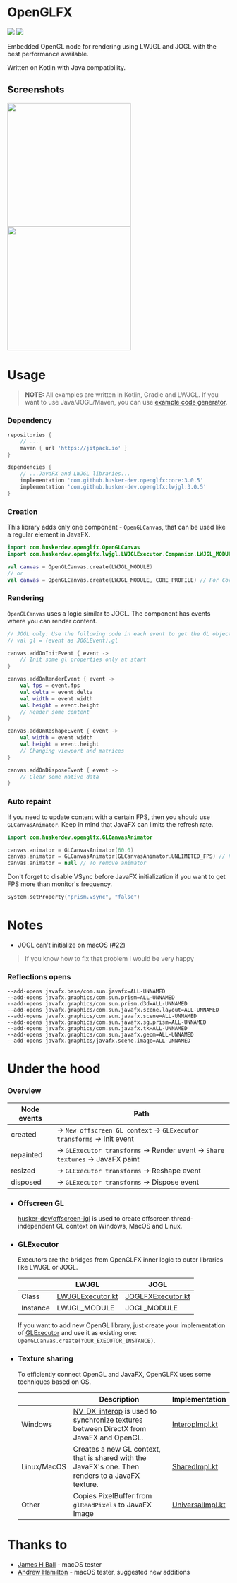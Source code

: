 # OpenGLFX
<a href="LICENSE"><img src="https://img.shields.io/github/license/husker-dev/openglfx?style=flat-square"></a>
<a href="https://github.com/husker-dev/openglfx/releases/latest"><img src="https://img.shields.io/github/v/release/husker-dev/openglfx?style=flat-square"></a>

Embedded OpenGL node for rendering using LWJGL and JOGL with the best performance available.

Written on Kotlin with Java compatibility.

## Screenshots

<p>
<img src="https://user-images.githubusercontent.com/31825139/129398976-f1317b23-5583-47e9-ab1c-d12eea54d4ab.gif" height="280"/>
<img src="https://user-images.githubusercontent.com/31825139/131416822-b90bb974-583c-48a2-ae47-8e0022fd5229.gif" height="280"/>
</p>

# Usage

> **NOTE:** All examples are written in Kotlin, Gradle and LWJGL. If you want to use Java/JOGL/Maven, you can use [example code generator](https://husker-dev.github.io/husker-dev/?page=tools/openglfx).

### Dependency
```groovy
repositories {
    // ...
    maven { url 'https://jitpack.io' }
}

dependencies {
    // ...JavaFX and LWJGL libraries...
    implementation 'com.github.husker-dev.openglfx:core:3.0.5'
    implementation 'com.github.husker-dev.openglfx:lwjgl:3.0.5'
}
```

### Creation

This library adds only one component - ```OpenGLCanvas```, that can be used like a regular element in JavaFX.

```kotlin
import com.huskerdev.openglfx.OpenGLCanvas
import com.huskerdev.openglfx.lwjgl.LWJGLExecutor.Companion.LWJGL_MODULE

val canvas = OpenGLCanvas.create(LWJGL_MODULE)
// or
val canvas = OpenGLCanvas.create(LWJGL_MODULE, CORE_PROFILE) // For Core OpenGL profile
```

### Rendering

```OpenGLCanvas``` uses a logic similar to JOGL. The component has events where you can render content.

```kotlin
// JOGL only: Use the following code in each event to get the GL object
// val gl = (event as JOGLEvent).gl

canvas.addOnInitEvent { event ->
    // Init some gl properties only at start
}

canvas.addOnRenderEvent { event ->
    val fps = event.fps
    val delta = event.delta
    val width = event.width
    val height = event.height
    // Render some content
}

canvas.addOnReshapeEvent { event ->
    val width = event.width
    val height = event.height
    // Changing viewport and matrices
}

canvas.addOnDisposeEvent { event ->
    // Clear some native data
}
```

### Auto repaint
If you need to update content with a certain FPS, then you should use ```GLCanvasAnimator```. Keep in mind that JavaFX can limits the refresh rate.

```kotlin
import com.huskerdev.openglfx.GLCanvasAnimator

canvas.animator = GLCanvasAnimator(60.0) 
canvas.animator = GLCanvasAnimator(GLCanvasAnimator.UNLIMITED_FPS) // For maximum available FPS
canvas.animator = null // To remove animator
```

Don't forget to disable VSync before JavaFX initialization if you want to get FPS more than monitor's frequency.
```kotlin
System.setProperty("prism.vsync", "false")
```

# Notes
- JOGL can't initialize on macOS ([#22](https://github.com/husker-dev/openglfx/issues/22))
> If you know how to fix that problem I would be very happy

### Reflections opens
```
--add-opens javafx.base/com.sun.javafx=ALL-UNNAMED
--add-opens javafx.graphics/com.sun.prism=ALL-UNNAMED
--add-opens javafx.graphics/com.sun.prism.d3d=ALL-UNNAMED
--add-opens javafx.graphics/com.sun.javafx.scene.layout=ALL-UNNAMED
--add-opens javafx.graphics/com.sun.javafx.scene=ALL-UNNAMED
--add-opens javafx.graphics/com.sun.javafx.sg.prism=ALL-UNNAMED
--add-opens javafx.graphics/com.sun.javafx.tk=ALL-UNNAMED
--add-opens javafx.graphics/com.sun.javafx.geom=ALL-UNNAMED
--add-opens javafx.graphics/javafx.scene.image=ALL-UNNAMED
```

# Under the hood

### Overview
  | Node events | Path |
  | ----------- | ---- |
  | created     | → ```New offscreen GL context``` → ```GLExecutor transforms``` → Init event |
  | repainted   | → ```GLExecutor transforms``` → Render event → ```Share textures``` → JavaFX paint |
  | resized     | → ```GLExecutor transforms``` → Reshape event |
  | disposed    | → ```GLExecutor transforms``` → Dispose event |

- ### Offscreen GL
  [husker-dev/offscreen-jgl](https://github.com/husker-dev/offscreen-jgl) is used to create offscreen thread-independent GL context on Windows, MacOS and Linux.

- ### GLExecutor
  Executors are the bridges from OpenGLFX inner logic to outer libraries like LWJGL or JOGL.
  
  |          | LWJGL  | JOGL |
  | -------- | ------ | ---- |
  |  Class   | [LWJGLExecutor.kt](https://github.com/husker-dev/openglfx/blob/master/lwjgl/src/main/kotlin/com/huskerdev/openglfx/lwjgl/LWJGLExecutor.kt)  | [JOGLFXExecutor.kt](https://github.com/husker-dev/openglfx/blob/master/jogl/src/main/kotlin/com/huskerdev/openglfx/jogl/JOGLFXExecutor.kt)  |
  | Instance | LWJGL_MODULE | JOGL_MODULE |

  If you want to add new OpenGL library, just create your implementation of [GLExecutor](https://github.com/husker-dev/openglfx/blob/master/core/src/main/kotlin/com/huskerdev/openglfx/core/GLExecutor.kt) and use it as existing one: ```OpenGLCanvas.create(YOUR_EXECUTOR_INSTANCE)```.

- ### Texture sharing

  To efficiently connect OpenGL and JavaFX, OpenGLFX uses some techniques based on OS.
  
  [InteropImpl]: https://github.com/husker-dev/openglfx/blob/master/core/src/main/kotlin/com/huskerdev/openglfx/core/implementations/InteropImpl.kt
  [SharedImpl]: https://github.com/husker-dev/openglfx/blob/master/core/src/main/kotlin/com/huskerdev/openglfx/core/implementations/SharedImpl.kt
  [UniversalImpl]: https://github.com/husker-dev/openglfx/blob/master/core/src/main/kotlin/com/huskerdev/openglfx/core/implementations/UniversalImpl.kt
  
  |             | Description | Implementation |
  | ----------- | ----------- | -------------- |
  | Windows     | [NV_DX_interop](https://www.khronos.org/registry/OpenGL/extensions/NV/WGL_NV_DX_interop.txt) is used to synchronize textures between DirectX from JavaFX and OpenGL. | [InteropImpl.kt][InteropImpl]
  | Linux/MacOS | Creates a new GL context, that is shared with the JavaFX's one. Then renders to a JavaFX texture. | [SharedImpl.kt][SharedImpl]
  | Other       | Copies PixelBuffer from ```glReadPixels``` to JavaFX Image | [UniversalImpl.kt][UniversalImpl]


# Thanks to

- [James H Ball](https://github.com/jameshball) - macOS tester
- [Andrew Hamilton](https://github.com/orange451) - macOS tester, suggested new additions
